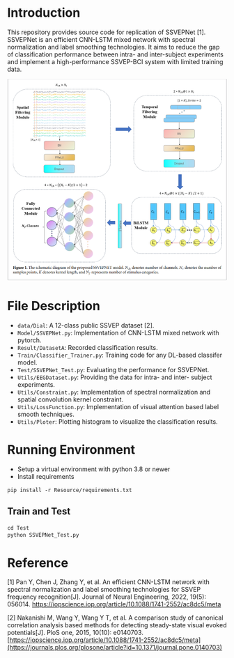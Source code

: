 # Introduction
This repository provides source code for replication of SSVEPNet [1]. SSVEPNet is an efficient CNN-LSTM mixed network with spectral normalization and label smoothing technologies. It aims to reduce the gap of classification performance between intra- and inter-subject experiments and implement a high-performance SSVEP-BCI system with limited training data.

![image](show_img/SSVEPNet.jpg)

# File Description
- `data/Dial`: A 12-class public SSVEP dataset [2].
- `Model/SSVEPNet.py`: Implementation of CNN-LSTM mixed network with pytorch.
- `Result/DatasetA`: Recorded classification results.
- `Train/Classifier_Trainer.py`: Training code for any DL-based classifer model.
- `Test/SSVEPNet_Test.py`: Evaluating the performance for SSVEPNet.
- `Utils/EEGDataset.py`: Providing the data for intra- and inter- subject experiments.
- `Utils/Constraint.py`: Implementation of spectral normalization and spatial convolution kernel constraint. 
- `Utils/LossFunction.py`: Implementation of visual attention based label smooth techniques.
- `Utils/Ploter`: Plotting histogram to visualize the classification results.


# Running Environment
* Setup a virtual environment with python 3.8 or newer
* Install requirements

```
pip install -r Resource/requirements.txt
```

## Train and Test
```
cd Test
python SSVEPNet_Test.py
```

# Reference
[1] Pan Y, Chen J, Zhang Y, et al. An efficient CNN-LSTM network with spectral normalization and label smoothing technologies for SSVEP frequency recognition[J]. Journal of Neural Engineering, 2022, 19(5): 056014. <a href="https://iopscience.iop.org/article/10.1088/1741-2552/ac8dc5/meta">https://iopscience.iop.org/article/10.1088/1741-2552/ac8dc5/meta</a>

[2] Nakanishi M, Wang Y, Wang Y T, et al. A comparison study of canonical correlation analysis based methods for detecting steady-state visual evoked potentials[J]. PloS one, 2015, 10(10): e0140703. <a href="[https://iopscience.iop.org/article/10.1088/1741-2552/ac8dc5/meta](https://journals.plos.org/plosone/article?id=10.1371/journal.pone.0140703)">[https://iopscience.iop.org/article/10.1088/1741-2552/ac8dc5/meta](https://journals.plos.org/plosone/article?id=10.1371/journal.pone.0140703)</a>


